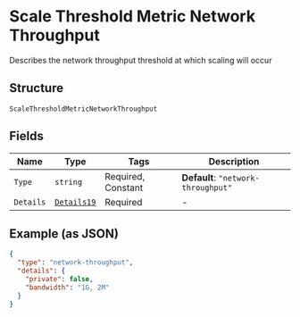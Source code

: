 
# Scale Threshold Metric Network Throughput

Describes the network throughput threshold at which scaling will occur

## Structure

`ScaleThresholdMetricNetworkThroughput`

## Fields

| Name | Type | Tags | Description |
|  --- | --- | --- | --- |
| `Type` | `string` | Required, Constant | **Default**: `"network-throughput"` |
| `Details` | [`Details19`](../../doc/models/details-19.md) | Required | - |

## Example (as JSON)

```json
{
  "type": "network-throughput",
  "details": {
    "private": false,
    "bandwidth": "1G, 2M"
  }
}
```

